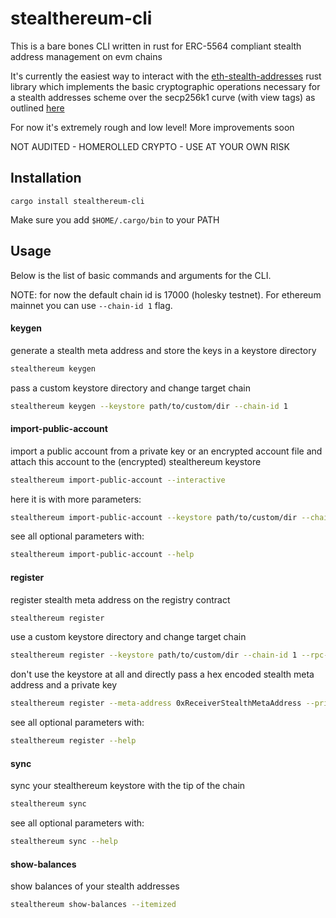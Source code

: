 # stealthereum-cli

This is a bare bones CLI written in rust for ERC-5564 compliant stealth address management on evm chains

It's currently the easiest way to interact with the [eth-stealth-addresses](https://github.com/kassandraoftroy/eth-stealth-addresses) rust library which implements the basic cryptographic operations necessary for a stealth addresses scheme over the secp256k1 curve (with view tags) as outlined [here](https://eips.ethereum.org/assets/eip-5564/scheme_ids)

For now it's extremely rough and low level! More improvements soon

NOT AUDITED - HOMEROLLED CRYPTO - USE AT YOUR OWN RISK

## Installation

```
cargo install stealthereum-cli
```

Make sure you add `$HOME/.cargo/bin` to your PATH

## Usage

Below is the list of basic commands and arguments for the CLI.

NOTE: for now the default chain id is 17000 (holesky testnet). For ethereum mainnet you can use `--chain-id 1` flag.

#### keygen

generate a stealth meta address and store the keys in a keystore directory

```bash
stealthereum keygen
```

pass a custom keystore directory and change target chain

```bash
stealthereum keygen --keystore path/to/custom/dir --chain-id 1
```

#### import-public-account

import a public account from a private key or an encrypted account file and attach this account to the (encrypted) stealthereum keystore

```bash
stealthereum import-public-account --interactive
```

here it is with more parameters:

```bash
stealthereum import-public-account --keystore path/to/custom/dir --chain-id 1 --account path/to/existing/account/file
```

see all optional parameters with:

```bash
stealthereum import-public-account --help
```

#### register

register stealth meta address on the registry contract

```bash
stealthereum register
```

use a custom keystore directory and change target chain

```bash
stealthereum register --keystore path/to/custom/dir --chain-id 1 --rpc-url http://localhost:8545
```

don't use the keystore at all and directly pass a hex encoded stealth meta address and a private key

```bash
stealthereum register --meta-address 0xReceiverStealthMetaAddress --private-key 0xYourPrivateKeyHex --chain-id 1 --rpc-url http://localhost:8545
```

see all optional parameters with:

```bash
stealthereum register --help
```

#### sync

sync your stealthereum keystore with the tip of the chain

```bash
stealthereum sync
```

see all optional parameters with:

```bash
stealthereum sync --help
```

#### show-balances

show balances of your stealth addresses

```bash
stealthereum show-balances --itemized
```
